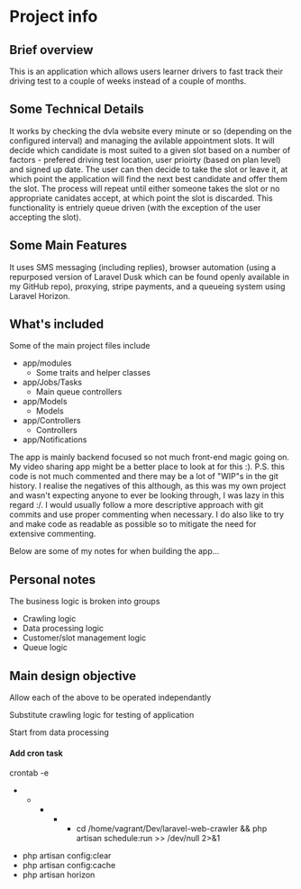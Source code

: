 # Project info

## Brief overview
This is an application which allows users learner drivers to fast track their driving test to a couple of weeks instead of a couple of months. 

## Some Technical Details
It works by checking the dvla website every minute or so (depending on the configured interval) and managing the avilable appointment slots. It will decide which candidate is most suited to a given slot based on a number of factors - prefered driving test location, user prioirty (based on plan level) and signed up date. The user can then decide to take the slot or leave it, at which point the application will find the next best candidate and offer them the slot. The process will repeat until either someone takes the slot or no appropriate canidates accept, at which point the slot is discarded. This functionality is entriely queue driven (with the exception of the user accepting the slot). 

## Some Main Features
It uses SMS messaging (including replies), browser automation (using a repurposed version of Laravel Dusk which can be found openly available in my GitHub repo), proxying, stripe payments, and a queueing system using Laravel Horizon. 

## What's included

Some of the main project files include

* app/modules
    * Some traits and helper classes
* app/Jobs/Tasks
    * Main queue controllers
* app/Models
    * Models 
* app/Controllers
    * Controllers
* app/Notifications

The app is mainly backend focused so not much front-end magic going on. My video sharing app might be a better place to look at for this :).
P.S. this code is not much commented and there may be a lot of "WIP"s in the git history. I realise the negatives of this although, as this was my own project and wasn't expecting anyone to ever be looking through, I was lazy in this regard :/. I would usually follow a more descriptive approach with git commits and use proper commenting when necessary. I do also like to try and make code as readable as possible so to mitigate the need for extensive commenting.

Below are some of my notes for when building the app...

## Personal notes

The business logic is broken into groups

* Crawling logic
* Data processing logic
* Customer/slot management logic
* Queue logic

## Main design objective

Allow each of the above to be operated independantly 

Substitute crawling logic for testing of application

Start from data processing

#### Add cron task
 crontab -e
 * * * * * cd /home/vagrant/Dev/laravel-web-crawler && php artisan schedule:run >> /dev/null 2>&1

- php artisan config:clear
- php artisan config:cache
- php artisan horizon
